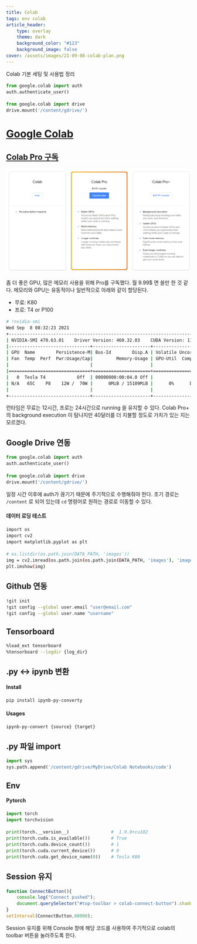 ```yaml
---
title: Colab
tags: env colab
article_header:
    type: overlay
    theme: dark
    background_color: "#123"
    background_image: false
cover: /assets/images/21-09-08-colab-plan.png
---
```


Colab 기본 세팅 및 사용법 정리

```py
from google.colab import auth
auth.authenticate_user()

from google.colab import drive
drive.mount('/content/gdrive/')
```

<!--more-->

# [Google Colab](https://colab.research.google.com/)

## [Colab Pro 구독](https://colab.research.google.com/signup)

![](/assets/images/21-09-08-colab-plan.png)

좀 더 좋은 GPU, 많은 메모리 사용을 위해 Pro를 구독했다. 월 9.99$ 면 쓸만 한 것 같다.
메모리와 GPU는 유동적이나 일반적으로 아래와 같이 할당된다.
- 무료: K80 
- 프로: T4 or P100

```sh
# !nvidia-smi
Wed Sep  8 08:32:23 2021       
+-----------------------------------------------------------------------------+
| NVIDIA-SMI 470.63.01    Driver Version: 460.32.03    CUDA Version: 11.2     |
|-------------------------------+----------------------+----------------------+
| GPU  Name        Persistence-M| Bus-Id        Disp.A | Volatile Uncorr. ECC |
| Fan  Temp  Perf  Pwr:Usage/Cap|         Memory-Usage | GPU-Util  Compute M. |
|                               |                      |               MIG M. |
|===============================+======================+======================|
|   0  Tesla T4            Off  | 00000000:00:04.0 Off |                    0 |
| N/A   65C    P8    12W /  70W |      0MiB / 15109MiB |      0%      Default |
|                               |                      |                  N/A |
+-------------------------------+----------------------+----------------------+
```

런타임은 무료는 12시간, 프로는 24시간으로 running 을 유지할 수 있다. Colab Pro+ 의 background execution 이 탐나지만 40달러를 더 지불할 정도로 가치가 있는 지는 모르겠다.

## Google Drive 연동

```py
from google.colab import auth
auth.authenticate_user()

from google.colab import drive
drive.mount('/content/gdrive/')
```

일정 시간 이후에 auth가 끊기기 때문에 주기적으로 수행해줘야 한다. 초기 경로는 `/content` 로 되어 있는데 `cd` 명령어로 원하는 경로로 이동할 수 있다.

#### 데이터 로딩 테스트
```sh
import os
import cv2
import matplotlib.pyplot as plt

# os.listdir(os.path.join(DATA_PATH, 'images'))
img = cv2.imread(os.path.join(os.path.join(DATA_PATH, 'images'), 'image.png'))
plt.imshow(img)
```

## Github 연동

```sh
!git init
!git config --global user.email "user@email.com"
!git config --global user.name "username"
```

## Tensorboard

```sh
%load_ext tensorboard
%tensorboard --logdir {log_dir}
```

## .py ↔️ ipynb 변환

#### Install

```sh
pip install ipynb-py-converty
```

#### Usages

```sh
ipynb-py-convert {source} {target}
```

## .py 파일 import

```py
import sys
sys.path.append('/content/gdrive/MyDrive/Colab Notebooks/code')
```

## Env

#### Pytorch

```py
import torch
import torchvision

print(torch.__version__)                #  1.9.0+cu102
print(torch.cuda.is_available())        # True
print(torch.cuda.device_count())        # 1
print(torch.cuda.current_device())      # 0
print(torch.cuda.get_device_name(0))    # Tesla K80
```

## Session 유지

```js
function ConnectButton(){
    console.log("Connect pushed"); 
    document.querySelector("#top-toolbar > colab-connect-button").shadowRoot.querySelector("#connect").click() 
}
setInterval(ConnectButton,60000);
```

Session 유지를 위해 Console 창에 해당 코드를 사용하여 주기적으로 colab의 toolbar 버튼을 눌러주도록 한다.

